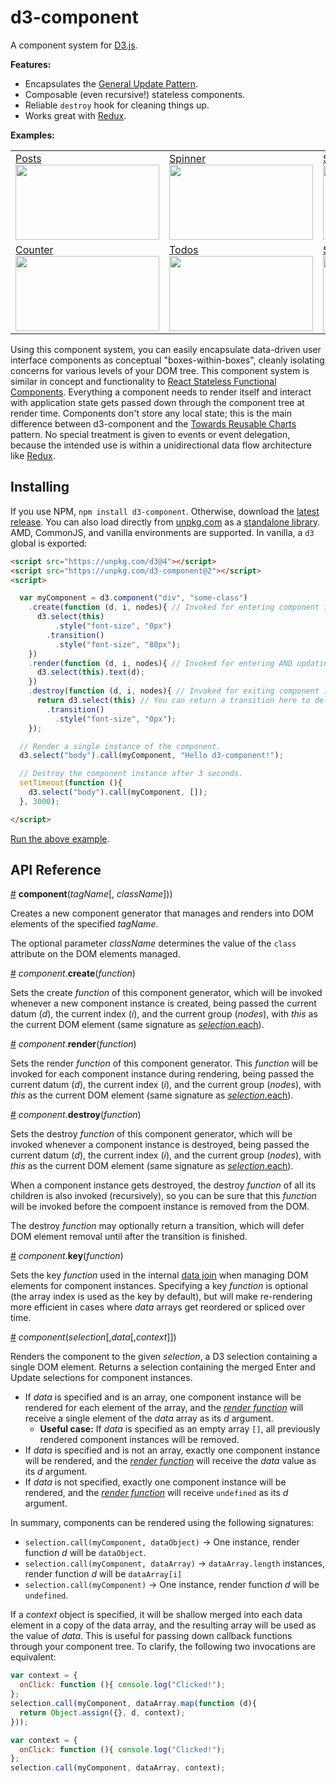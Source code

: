 # d3-component

A component system for [D3.js](d3js.org).

**Features:**

 * Encapsulates the [General Update Pattern](https://github.com/d3/d3-selection#selection_merge).
 * Composable (even recursive!) stateless components.
 * Reliable `destroy` hook for cleaning things up.
 * Works great with [Redux](http://redux.js.org/).

**Examples:**
<table>
  <tr>
    <td>
      <a href="http://bl.ocks.org/curran/fc8f6989901628e2e79d6374849453ed">
        <div>Posts</div>
        <img width="230" height="120" src="http://bl.ocks.org/curran/raw/fc8f6989901628e2e79d6374849453ed/thumbnail.png">
      </a>
    </td>
    <td>
      <a href="http://bl.ocks.org/curran/685fa8300650c4324d571c6b0ecc55de">
        <div>Spinner</div>
        <img width="230" height="120" src="http://bl.ocks.org/curran/raw/685fa8300650c4324d571c6b0ecc55de/thumbnail.png">
      </a>
    </td>
    <td>
      <a href="http://bl.ocks.org/curran/593ffae30c42789a9af36f08c983867e">
        <div>Stopwatch</div>
        <img width="230" height="120" src="http://bl.ocks.org/curran/raw/593ffae30c42789a9af36f08c983867e/thumbnail.png">
      </a>
    </td>
  </tr>
  <tr>
    <td>
      <a href="http://bl.ocks.org/curran/acde35df0c7939ff97740b4f9800258e">
        <div>Counter</div>
        <img width="230" height="120" src="http://bl.ocks.org/curran/raw/acde35df0c7939ff97740b4f9800258e/thumbnail.png">
      </a>
    </td>
    <td>
      <a href="http://bl.ocks.org/curran/d8639546697c7ae3ab46c2544683d53a">
        <div>Todos</div>
        <img width="230" height="120" src="http://bl.ocks.org/curran/raw/d8639546697c7ae3ab46c2544683d53a/thumbnail.png">
      </a>
    </td>
    <td>
      <a href="http://bl.ocks.org/curran/8c131a74b85d0bb0246233de2cff3f52">
        <div>Scatter Plot with Menus</div>
        <img width="230" height="120" src="https://cloud.githubusercontent.com/assets/68416/23792933/ff5f7142-05ae-11e7-97dc-9489438dc3e6.png">
      </a>
    </td>
  </tr>
</table>

Using this component system, you can easily encapsulate data-driven user interface components as conceptual "boxes-within-boxes", cleanly isolating concerns for various levels of your DOM tree. This component system is similar in concept and functionality to [React Stateless Functional Components](https://hackernoon.com/react-stateless-functional-components-nine-wins-you-might-have-overlooked-997b0d933dbc#.dc21r5uj4). Everything a component needs to render itself and interact with application state gets passed down through the component tree at render time. Components don't store any local state; this is the main difference between d3-component and the [Towards Reusable Charts](https://bost.ocks.org/mike/chart/) pattern. No special treatment is given to events or event delegation, because the intended use is within a unidirectional data flow architecture like [Redux](http://redux.js.org/).

## Installing

If you use NPM, `npm install d3-component`. Otherwise, download the [latest release](https://github.com/curran/d3-component/releases/latest). You can also load directly from [unpkg.com](https://unpkg.com) as a [standalone library](https://unpkg.com/d3-component@1). AMD, CommonJS, and vanilla environments are supported. In vanilla, a `d3` global is exported:

```html
<script src="https://unpkg.com/d3@4"></script>
<script src="https://unpkg.com/d3-component@2"></script>
<script>

  var myComponent = d3.component("div", "some-class")
    .create(function (d, i, nodes){ // Invoked for entering component instances.
      d3.select(this)
          .style("font-size", "0px")
        .transition()
          .style("font-size", "80px");
    })
    .render(function (d, i, nodes){ // Invoked for entering AND updating instances.
      d3.select(this).text(d);
    })
    .destroy(function (d, i, nodes){ // Invoked for exiting component instances.
      return d3.select(this) // You can return a transition here to delay node removal.
        .transition()
          .style("font-size", "0px");
    });

  // Render a single instance of the component.
  d3.select("body").call(myComponent, "Hello d3-component!");

  // Destroy the component instance after 3 seconds.
  setTimeout(function (){
    d3.select("body").call(myComponent, []);
  }, 3000);

</script>
```

[Run the above example](https://bl.ocks.org/curran/c3d9783e641636479fa8e07a480e7233).

## API Reference

<a href="#component" name="component">#</a> <b>component</b>(<i>tagName</i>[, <i>className</i>]))

Creates a new component generator that manages and renders into DOM elements of the specified *tagName*.

The optional parameter *className* determines the value of the `class` attribute on the DOM elements managed.

<a href="#component_create" name="component_create" >#</a> <i>component</i>.<b>create</b>(<i>function</i>)

Sets the create *function* of this component generator, which will be invoked whenever a new component instance is created, being passed the current datum (*d*), the current index (*i*), and the current group (*nodes*), with *this* as the current DOM element (same signature as [*selection*.each](https://github.com/d3/d3-selection#selection_each)).

<a href="#component_render" name="component_render" >#</a> <i>component</i>.<b>render</b>(<i>function</i>)

Sets the render *function* of this component generator. This *function* will be invoked for each component instance during rendering, being passed the current datum (*d*), the current index (*i*), and the current group (*nodes*), with *this* as the current DOM element (same signature as [*selection*.each](https://github.com/d3/d3-selection#selection_each)).

<a href="#component_destroy" name="component_destroy" >#</a> <i>component</i>.<b>destroy</b>(<i>function</i>)

Sets the destroy *function* of this component generator, which will be invoked whenever a component instance is destroyed, being passed the current datum (*d*), the current index (*i*), and the current group (*nodes*), with *this* as the current DOM element (same signature as [*selection*.each](https://github.com/d3/d3-selection#selection_each)).

When a component instance gets destroyed, the destroy *function* of all its children is also invoked (recursively), so you can be sure that this *function* will be invoked before the compoent instance is removed from the DOM.

The destroy *function* may optionally return a transition, which will defer DOM element removal until after the transition is finished.

<a href="#component_key" name="component_key" >#</a> <i>component</i>.<b>key</b>(<i>function</i>)

Sets the key *function* used in the internal [data join](https://github.com/d3/d3-selection#selection_data) when managing DOM elements for component instances. Specifying a key *function* is optional (the array index is used as the key by default), but will make re-rendering more efficient in cases where *data* arrays get reordered or spliced over time.

<a href="#component_invoke" name="component_invoke" >#</a> <i>component</i>(<i>selection</i>[,<i>data</i>[,<i>context</i>]])

Renders the component to the given *selection*, a D3 selection containing a single DOM element. Returns a selection containing the merged Enter and Update selections for component instances.

 * If *data* is specified and is an array, one component instance will be rendered for each element of the array, and the *[render function](component_render)* will receive a single element of the *data* array as its *d* argument.
   * **Useful case:** If *data* is specified as an empty array `[]`, all previously rendered component instances will be removed.
 * If *data* is specified and is not an array, exactly one component instance will be rendered, and the *[render function](component_render)* will receive the *data* value as its *d* argument.
 * If *data* is not specified, exactly one component instance will be rendered, and the *[render function](component_render)* will receive `undefined` as its *d* argument.

In summary, components can be rendered using the following signatures:

 * `selection.call(myComponent, dataObject)` → One instance, render function *d* will be `dataObject`.
 * `selection.call(myComponent, dataArray)` → `dataArray.length` instances, render function *d* will be `dataArray[i]`
 * `selection.call(myComponent)` → One instance, render function *d* will be `undefined`.

If a *context* object is specified, it will be shallow merged into each data element in a copy of the data array, and the resulting array will be used as the value of *data*. This is useful for passing down callback functions through your component tree. To clarify, the following two invocations are equivalent:

```js
var context = {
  onClick: function (){ console.log("Clicked!");
};
selection.call(myComponent, dataArray.map(function (d){
  return Object.assign({}, d, context);
}));
```

```js
var context = {
  onClick: function (){ console.log("Clicked!");
};
selection.call(myComponent, dataArray, context);
```
